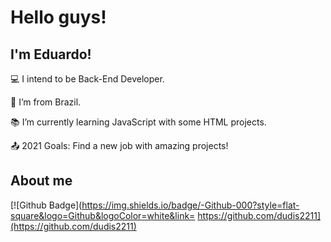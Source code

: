 # Hello guys! 

## I'm Eduardo!

:computer: I intend to be Back-End Developer.

:house_with_garden: I’m from Brazil.

:books: I’m currently learning JavaScript with some HTML projects.

:outbox_tray: 2021 Goals: Find a new job with amazing projects!

## About me

[![Github Badge](https://img.shields.io/badge/-Github-000?style=flat-square&logo=Github&logoColor=white&link= https://github.com/dudis2211](https://github.com/dudis2211)
